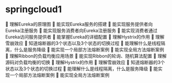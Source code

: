 # springcloud1
	理解Eureka的原理图
	能实现Eureka服务的搭建
	能实现服务提供者向Eureka注册服务
	能实现服务消费者向Eureka注册服务
	能实现消费者通过Eureka访问服务提供者
	能掌握Eureka的详细配置
	理解Hystrix的作用
	理解雪崩效应
	知道熔断器的3个状态以及3个状态的切换过程
	能理解什么是线程隔离，什么是服务降级
	能实现一个局部方法熔断案例
	能实现全局方法熔断案例
	理解Ribbon的负载均衡应用场景
	能实现Ribbon的轮询、随机算法配置
	理解源码对负载均衡的切换
	理解Hystrix的作用
	理解雪崩效应
	知道熔断器的3个状态以及3个状态的切换过程
	能理解什么是线程隔离，什么是服务降级
	能实现一个局部方法熔断案例
	能实现全局方法熔断案例
